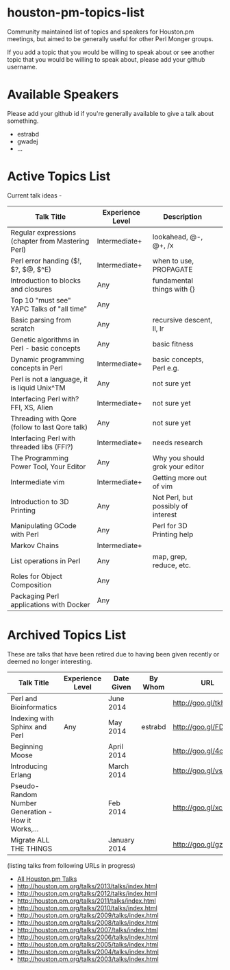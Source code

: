 houston-pm-topics-list
======================

Community maintained list of topics and speakers for Houston.pm meetings, but aimed to be generally useful for other Perl Monger groups.

If you add a topic that you would be willing to speak about or see another topic that you would be willing to speak about, please add your github username.

Available Speakers
=================

Please add your github id if you're generally available to give a talk about something.

   * estrabd
   * gwadej
   * ...

Active Topics List
==================

Current talk ideas -

| Talk Title                                         | Experience Level  | Description                        |   |
|----------------------------------------------------|-------------------|------------------------------------|---|
| Regular expressions (chapter from Mastering Perl)  | Intermediate+     | lookahead, @-, @+, /x              |   |
| Perl error handing ($!, $?, $@, $^E)               | Intermediate+     | when to use, PROPAGATE             |   |
| Introduction to blocks and closures                | Any               | fundamental things with {}         |   |
| Top 10 "must see" YAPC Talks of "all time"         | Any               |                                    |   |
| Basic parsing from scratch                         | Any               | recursive descent, ll, lr          |   |
| Genetic algorithms in Perl - basic concepts        | Any               | basic fitness                      |   |
| Dynamic programming concepts in Perl               | Intermediate+     | basic concepts, Perl e.g.          |   |
| Perl is not a language, it is liquid Unix^TM       | Any               | not sure yet                       |   |
| Interfacing Perl with? FFI, XS, Alien              | Intermediate+     | not sure yet                       |   |
| Threading with Qore (follow to last Qore talk)     | Any               | not sure yet                       |   |
| Interfacing Perl with threaded libs (FFI?)         | Intermediate+     | needs research                     |   |
| The Programming Power Tool, Your Editor            | Any               | Why you should grok your editor    |   |
| Intermediate vim                                   | Intermediate+     | Getting more out of vim            |   |
| Introduction to 3D Printing                        | Any               | Not Perl, but possibly of interest |   |
| Manipulating GCode with Perl                       | Any               | Perl for 3D Printing help          |   |
| Markov Chains                                      | Intermediate+     |                                    |   |
| List operations in Perl                            | Any               | map, grep, reduce, etc.            |   |
| Roles for Object Composition                       | Any               |                                    |   |
| Packaging Perl applications with Docker            | Any               |                                    |   |

Archived Topics List
====================

These are talks that have been retired due to having been given recently or deemed no longer interesting.

| Talk Title                                         | Experience Level  | Date Given   | By Whom  | URL                  |
|----------------------------------------------------|-------------------|--------------|----------|----------------------|
| Perl and Bioinformatics                            |                   | June 2014    |          | http://goo.gl/tkhonM |
| Indexing with Sphinx and Perl                      | Any               | May 2014     | estrabd  | http://goo.gl/FDGHSy |
| Beginning Moose                                    |                   | April 2014   |          | http://goo.gl/4cvQUD |
| Introducing Erlang                                 |                   | March 2014   |          | http://goo.gl/vs7r1u |
| Pseudo-Random Number Generation - How it Works,... |                   | Feb 2014     |          | http://goo.gl/xco53e |
| Migrate ALL THE THINGS                             |                   | January 2014 |          | http://goo.gl/gzGUuV |

(listing talks from following URLs in progress)

   * [All Houston.pm Talks](http://houston.pm.org/talks/)
   * http://houston.pm.org/talks/2013/talks/index.html
   * http://houston.pm.org/talks/2012/talks/index.html
   * http://houston.pm.org/talks/2011/talks/index.html
   * http://houston.pm.org/talks/2010/talks/index.html
   * http://houston.pm.org/talks/2009/talks/index.html
   * http://houston.pm.org/talks/2008/talks/index.html
   * http://houston.pm.org/talks/2007/talks/index.html
   * http://houston.pm.org/talks/2006/talks/index.html
   * http://houston.pm.org/talks/2005/talks/index.html
   * http://houston.pm.org/talks/2004/talks/index.html
   * http://houston.pm.org/talks/2003/talks/index.html
